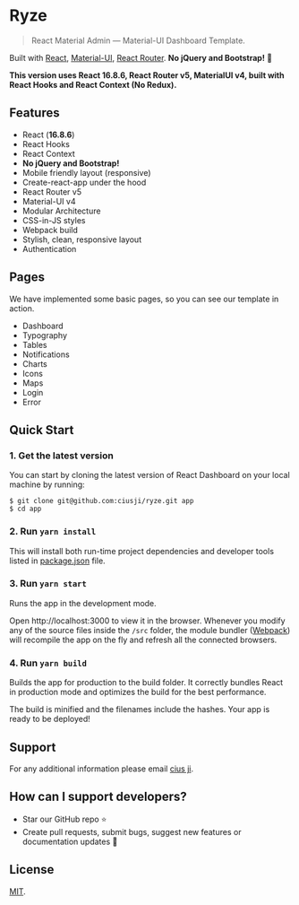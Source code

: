 # Ryze

> React Material Admin — Material-UI Dashboard Template.

Built with [React](https://facebook.github.io/react/), [Material-UI](https://material-ui.com), [React Router](https://reacttraining.com/react-router/).
**No jQuery and Bootstrap!** 🌈 

**This version uses React 16.8.6, React Router v5, MaterialUI v4, built with React Hooks and React Context (No Redux).**


## Features

- React (**16.8.6**)
- React Hooks
- React Context
- **No jQuery and Bootstrap!**
- Mobile friendly layout (responsive)
- Create-react-app under the hood
- React Router v5
- Material-UI v4
- Modular Architecture
- CSS-in-JS styles
- Webpack build
- Stylish, clean, responsive layout
- Authentication

## Pages

We have implemented some basic pages, so you can see our template in action.

- Dashboard
- Typography
- Tables
- Notifications
- Charts
- Icons
- Maps
- Login
- Error

## Quick Start

### 1. Get the latest version

You can start by cloning the latest version of React Dashboard on your
local machine by running:

```shell
$ git clone git@github.com:ciusji/ryze.git app
$ cd app
```

### 2. Run `yarn install`

This will install both run-time project dependencies and developer tools listed
in [package.json](package.json) file.

### 3. Run `yarn start`

Runs the app in the development mode.

Open http://localhost:3000 to view it in the browser. Whenever you modify any of the source files inside the `/src` folder,
the module bundler ([Webpack](http://webpack.github.io/)) will recompile the
app on the fly and refresh all the connected browsers.

### 4. Run `yarn build`

Builds the app for production to the build folder.
It correctly bundles React in production mode and optimizes the build for the best performance.

The build is minified and the filenames include the hashes.
Your app is ready to be deployed!


## Support

For any additional information please email [cius ji](bqijimaster@gmail.com).


## How can I support developers?

- Star our GitHub repo :star:
- Create pull requests, submit bugs, suggest new features or documentation updates :wrench:


## License

[MIT](./LICENSE.txt).
